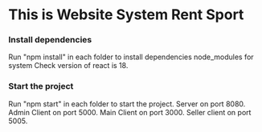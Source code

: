 # This is Website System Rent Sport

### Install dependencies
Run "npm install" in each folder to install dependencies node_modules for system
Check version of react is 18.

### Start the project
Run "npm start" in each folder to start the project.
Server on port 8080.
Admin Client on port 5000. Main Client on port 3000. Seller client on port 5005.

